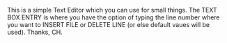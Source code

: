 This is a simple Text Editor which you can use for small things.
The TEXT BOX ENTRY is where you have the option of typing the line number where you want to INSERT FILE or DELETE LINE (or else default vaues will be used).
Thanks, CH.
